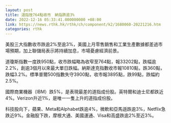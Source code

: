 ```yaml
---
layout: post
title: 道指挫764點收市　納指跌逾3%
date: 2022-12-16 05:33:41.000000000 +08:00
link: https://news.rthk.hk/rthk/ch/component/k2/1680060-20221216.htm
categories: rthk
---
```


美股三大指數收市跌逾2%至逾3%，美國上月零售銷售和工業生產數據都差過市場預期，加上聯儲局表示將持續加息，市場憂慮經濟前景。

道瓊斯指數一度跌950點，收市跌幅略為收窄至764點，報33202點，跌幅逾2.2%，創逾3個月以來最大單日跌幅。納斯達克指數收市報10810點，跌360點，跌幅3.2%。標準普爾500指數失守3900點，收市報3895點，跌99點，跌幅約2.5%。

國際商業機器（IBM）跌5%，是表現最差的道指成份股。英特爾和迪士尼都跌近4%。Verizon升近1%，是唯一一隻上升的道指成份股。

科技股向下，蘋果、Meta和Alphabet跌逾4%，微軟和亞馬遜跌逾3%，Netflix急跌近9%。金融股下跌，摩根大通、美國運通、Visa和高盛跌逾2%至近3%。
